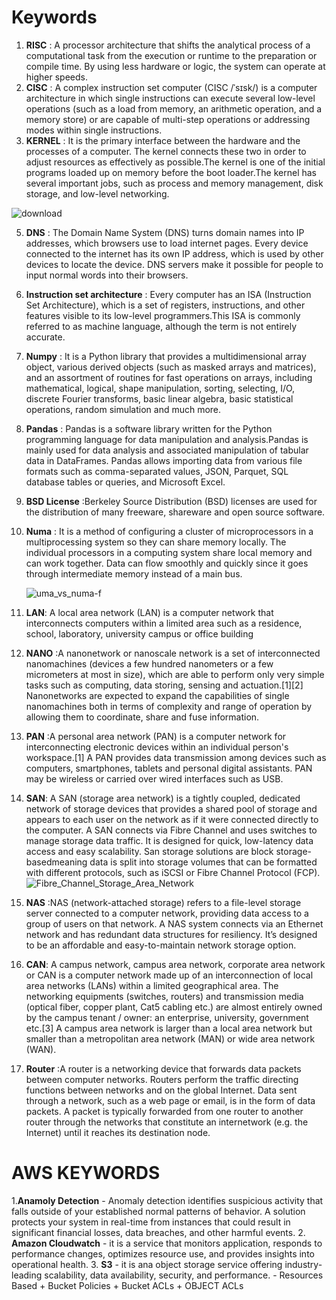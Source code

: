 # Keywords #
1. **RISC** : A processor architecture that shifts the analytical process of a computational task from the execution or runtime to the preparation or compile time. By using less hardware or logic, the system can operate at higher speeds.
3. **CISC** : A complex instruction set computer (CISC /ˈsɪsk/) is a computer architecture in which single instructions can execute several low-level operations (such as a load from memory, an arithmetic operation, and a memory store) or are capable of multi-step operations or addressing modes within single instructions.
4. **KERNEL** : It is the primary interface between the hardware and the processes of a computer. The kernel connects these two in order to adjust resources as effectively as possible.The kernel is one of the initial programs loaded up on memory before the boot loader.The kernel has several important jobs, such as process and memory management, disk storage, and low-level networking.
 
  ![download](https://github.com/ManavCodingspace/Keywords/assets/145857624/40d6cfe1-4a03-4330-9cf1-ea54e5debaf6)
 
  5. **DNS** : The Domain Name System (DNS) turns domain names into IP addresses, which browsers use to load internet pages. Every device connected to the internet has its own IP address, which is used by other devices to locate the device. DNS servers make it possible for people to input normal words into their browsers. 
 
  6. **Instruction set architecture** : Every computer has an ISA (Instruction Set Architecture), which is a set of registers, instructions, and other features visible to its low-level programmers.This ISA is commonly referred to as machine language, although the term is not entirely accurate.
  7. **Numpy** : It is a Python library that provides a multidimensional array object, various derived objects (such as masked arrays and matrices), and an assortment of routines for fast operations on arrays, including mathematical, logical, shape manipulation, sorting, selecting, I/O, discrete Fourier transforms, basic linear algebra, basic statistical operations, random simulation and much more.
  8. **Pandas** : Pandas is a software library written for the Python programming language for data manipulation and analysis.Pandas is mainly used for data analysis and associated manipulation of tabular data in DataFrames. Pandas allows importing data from various file formats such as comma-separated values, JSON, Parquet, SQL database tables or queries, and Microsoft Excel.
  9. **BSD License** :Berkeley Source Distribution (BSD) licenses are used for the distribution of many freeware, shareware and open source software.
  10. **Numa** : It is a method of configuring a cluster of microprocessors in a multiprocessing system so they can share memory locally. The individual processors in a computing system share local memory and can work together. Data can flow smoothly and quickly since it goes through intermediate memory instead of a main bus.
  
      ![uma_vs_numa-f](https://github.com/ManavCodingspace/Keywords/assets/145857624/8cef07e8-a7c0-4650-a1bc-a6496de11746)
 11. **LAN**: A local area network (LAN) is a computer network that interconnects computers within a limited area such as a residence, school, laboratory, university campus or office building
 12. **NANO** :A nanonetwork or nanoscale network is a set of interconnected nanomachines (devices a few hundred nanometers or a few micrometers at most in size), which are able to perform only very simple tasks such as computing, data storing, sensing and actuation.[1][2] Nanonetworks are expected to expand the capabilities of single nanomachines both in terms of complexity and range of operation by allowing them to coordinate, share and fuse information.
 13.  **PAN** :A personal area network (PAN) is a computer network for interconnecting electronic devices within an individual person's workspace.[1] A PAN provides data transmission among devices such as computers, smartphones, tablets and personal digital assistants. PAN may be wireless or carried over wired interfaces such as USB.
 14.  **SAN**: A SAN (storage area network) is a tightly coupled, dedicated network of storage devices that provides a shared pool of storage and appears to each user on the network as if it were connected directly to the computer. A SAN connects via Fibre Channel and uses switches to manage storage data traffic. It is designed for quick, low-latency data access and easy scalability. San storage solutions are block storage-basedmeaning data is split into storage volumes that can be formatted with different protocols, such as iSCSI or Fibre Channel Protocol (FCP).   
              ![Fibre_Channel_Storage_Area_Network](https://github.com/ManavCodingspace/Keywords/assets/145857624/098fecb6-460f-449f-a8d8-e371847270bc)
15. **NAS** :NAS (network-attached storage) refers to a file-level storage server connected to a computer network, providing data access to a group of users on that network. A NAS system connects via an Ethernet network and has redundant data structures for resiliency. It’s designed to be an affordable and easy-to-maintain network storage option.
16. **CAN**: A campus network, campus area network, corporate area network or CAN is a computer network made up of an interconnection of local area networks (LANs) within a limited geographical area. The networking equipments (switches, routers) and transmission media (optical fiber, copper plant, Cat5 cabling etc.) are almost entirely owned by the campus tenant / owner: an enterprise, university, government etc.[3] A campus area network is larger than a local area network but smaller than a metropolitan area network (MAN) or wide area network (WAN).
17. **Router** :A router is a networking device that forwards data packets between computer networks. Routers perform the traffic directing functions between networks and on the global Internet. Data sent through a network, such as a web page or email, is in the form of data packets. A packet is typically forwarded from one router to another router through the networks that constitute an internetwork (e.g. the Internet) until it reaches its destination node.

# **AWS KEYWORDS**
1.**Anamoly Detection**
    - Anomaly detection identifies suspicious activity that falls outside of your established normal patterns of behavior. A solution protects your system in real-time from instances that could result in significant financial losses, data breaches, and other harmful events.
2. **Amazon Cloudwatch**
       - it is a service that monitors application, responds to performance changes, optimizes resource  use, and provides insights into operational health.
 3. **S3**
      - it is ana object storage service offering industry-leading scalability, data availability, security, and performance.
      - Resources Based 
         +  Bucket Policies
         + Bucket ACLs
         + OBJECT ACLs
